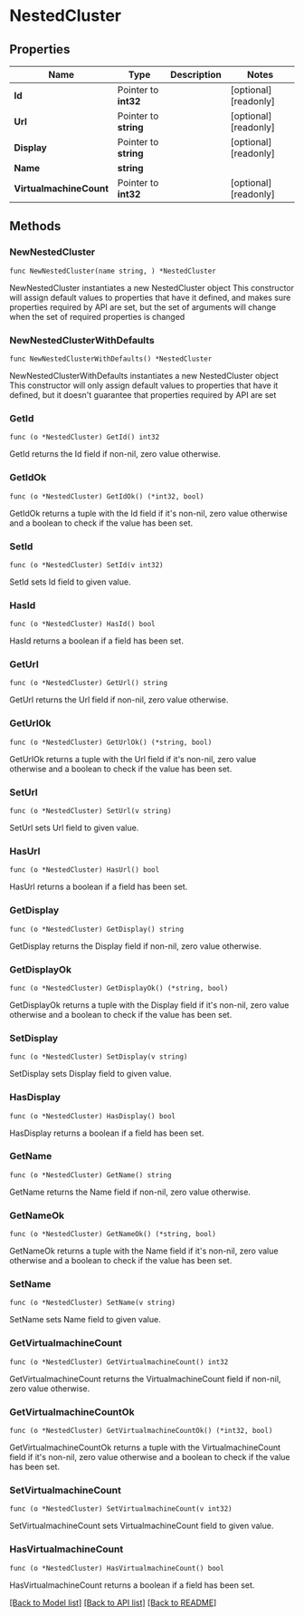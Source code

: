 # NestedCluster

## Properties

Name | Type | Description | Notes
------------ | ------------- | ------------- | -------------
**Id** | Pointer to **int32** |  | [optional] [readonly] 
**Url** | Pointer to **string** |  | [optional] [readonly] 
**Display** | Pointer to **string** |  | [optional] [readonly] 
**Name** | **string** |  | 
**VirtualmachineCount** | Pointer to **int32** |  | [optional] [readonly] 

## Methods

### NewNestedCluster

`func NewNestedCluster(name string, ) *NestedCluster`

NewNestedCluster instantiates a new NestedCluster object
This constructor will assign default values to properties that have it defined,
and makes sure properties required by API are set, but the set of arguments
will change when the set of required properties is changed

### NewNestedClusterWithDefaults

`func NewNestedClusterWithDefaults() *NestedCluster`

NewNestedClusterWithDefaults instantiates a new NestedCluster object
This constructor will only assign default values to properties that have it defined,
but it doesn't guarantee that properties required by API are set

### GetId

`func (o *NestedCluster) GetId() int32`

GetId returns the Id field if non-nil, zero value otherwise.

### GetIdOk

`func (o *NestedCluster) GetIdOk() (*int32, bool)`

GetIdOk returns a tuple with the Id field if it's non-nil, zero value otherwise
and a boolean to check if the value has been set.

### SetId

`func (o *NestedCluster) SetId(v int32)`

SetId sets Id field to given value.

### HasId

`func (o *NestedCluster) HasId() bool`

HasId returns a boolean if a field has been set.

### GetUrl

`func (o *NestedCluster) GetUrl() string`

GetUrl returns the Url field if non-nil, zero value otherwise.

### GetUrlOk

`func (o *NestedCluster) GetUrlOk() (*string, bool)`

GetUrlOk returns a tuple with the Url field if it's non-nil, zero value otherwise
and a boolean to check if the value has been set.

### SetUrl

`func (o *NestedCluster) SetUrl(v string)`

SetUrl sets Url field to given value.

### HasUrl

`func (o *NestedCluster) HasUrl() bool`

HasUrl returns a boolean if a field has been set.

### GetDisplay

`func (o *NestedCluster) GetDisplay() string`

GetDisplay returns the Display field if non-nil, zero value otherwise.

### GetDisplayOk

`func (o *NestedCluster) GetDisplayOk() (*string, bool)`

GetDisplayOk returns a tuple with the Display field if it's non-nil, zero value otherwise
and a boolean to check if the value has been set.

### SetDisplay

`func (o *NestedCluster) SetDisplay(v string)`

SetDisplay sets Display field to given value.

### HasDisplay

`func (o *NestedCluster) HasDisplay() bool`

HasDisplay returns a boolean if a field has been set.

### GetName

`func (o *NestedCluster) GetName() string`

GetName returns the Name field if non-nil, zero value otherwise.

### GetNameOk

`func (o *NestedCluster) GetNameOk() (*string, bool)`

GetNameOk returns a tuple with the Name field if it's non-nil, zero value otherwise
and a boolean to check if the value has been set.

### SetName

`func (o *NestedCluster) SetName(v string)`

SetName sets Name field to given value.


### GetVirtualmachineCount

`func (o *NestedCluster) GetVirtualmachineCount() int32`

GetVirtualmachineCount returns the VirtualmachineCount field if non-nil, zero value otherwise.

### GetVirtualmachineCountOk

`func (o *NestedCluster) GetVirtualmachineCountOk() (*int32, bool)`

GetVirtualmachineCountOk returns a tuple with the VirtualmachineCount field if it's non-nil, zero value otherwise
and a boolean to check if the value has been set.

### SetVirtualmachineCount

`func (o *NestedCluster) SetVirtualmachineCount(v int32)`

SetVirtualmachineCount sets VirtualmachineCount field to given value.

### HasVirtualmachineCount

`func (o *NestedCluster) HasVirtualmachineCount() bool`

HasVirtualmachineCount returns a boolean if a field has been set.


[[Back to Model list]](../README.md#documentation-for-models) [[Back to API list]](../README.md#documentation-for-api-endpoints) [[Back to README]](../README.md)



